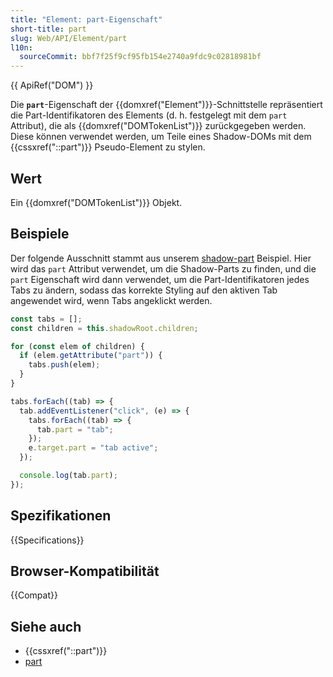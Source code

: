 ```yaml
---
title: "Element: part-Eigenschaft"
short-title: part
slug: Web/API/Element/part
l10n:
  sourceCommit: bbf7f25f9cf95fb154e2740a9fdc9c02818981bf
---
```


{{ ApiRef("DOM") }}

Die **`part`**-Eigenschaft der {{domxref("Element")}}-Schnittstelle
repräsentiert die Part-Identifikatoren des Elements (d. h. festgelegt mit dem `part`
Attribut), die als {{domxref("DOMTokenList")}} zurückgegeben werden. Diese können verwendet werden, um Teile
eines Shadow-DOMs mit dem {{cssxref("::part")}} Pseudo-Element zu stylen.

## Wert

Ein {{domxref("DOMTokenList")}} Objekt.

## Beispiele

Der folgende Ausschnitt stammt aus unserem [shadow-part](https://mdn.github.io/web-components-examples/shadow-part/)
Beispiel. Hier wird das `part` Attribut verwendet, um die Shadow-Parts zu finden, und die
`part` Eigenschaft wird dann verwendet, um die Part-Identifikatoren jedes Tabs zu ändern, sodass
das korrekte Styling auf den aktiven Tab angewendet wird, wenn Tabs angeklickt werden.

```js
const tabs = [];
const children = this.shadowRoot.children;

for (const elem of children) {
  if (elem.getAttribute("part")) {
    tabs.push(elem);
  }
}

tabs.forEach((tab) => {
  tab.addEventListener("click", (e) => {
    tabs.forEach((tab) => {
      tab.part = "tab";
    });
    e.target.part = "tab active";
  });

  console.log(tab.part);
});
```

## Spezifikationen

{{Specifications}}

## Browser-Kompatibilität

{{Compat}}

## Siehe auch

- {{cssxref("::part")}}
- [part](/de/docs/Web/HTML/Global_attributes#part)
